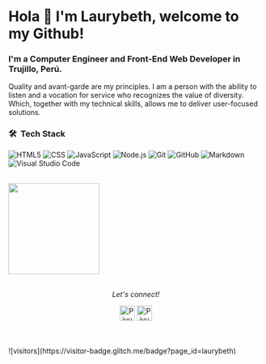 # Hola 👋 I'm Laurybeth, welcome to my Github!
### I'm a Computer Engineer and Front-End Web Developer in Trujillo, Perú. 
Quality and avant-garde are my principles. I am a person with the ability to listen and a vocation for service who recognizes the value of diversity. Which, together with my technical skills, allows me to deliver user-focused solutions.

<h3> 🛠 &nbsp;Tech Stack</h3>


  ![HTML5](https://img.shields.io/badge/-HTML5-333333?style=flat&logo=HTML5)
  ![CSS](https://img.shields.io/badge/-CSS-333333?style=flat&logo=CSS3&logoColor=1572B6)
  ![JavaScript](https://img.shields.io/badge/-JavaScript-333333?style=flat&logo=javascript)
  ![Node.js](https://img.shields.io/badge/-Node.js-333333?style=flat&logo=node.js)
  ![Git](https://img.shields.io/badge/-Git-333333?style=flat&logo=git)
  ![GitHub](https://img.shields.io/badge/-GitHub-333333?style=flat&logo=github)
  ![Markdown](https://img.shields.io/badge/-Markdown-333333?style=flat&logo=markdown)
  ![Visual Studio Code](https://img.shields.io/badge/-Visual%20Studio%20Code-333333?style=flat&logo=visual-studio-code&logoColor=007ACC)
  
  <br/>

<a href="https://github.com/laurybeth">
  <img height="180em" src="https://github-readme-stats.vercel.app/api?username=laurybeth&theme=buefy&show_icons=true" />
</a>

<br/>
<br/>

<p align="center">
  <i>Let's connect!</i>
  <p align="center">
  <a href="https://www.linkedin.com/in/laurybeth/"><img alt="Piyush Pravin | Linkedin" width="30px" src="https://github.com/piyushP7pravin/piyushP7pravin/blob/master/Linkedin.svg" /></a>
  <a href="https://twitter.com/LaurybethCueva"><img alt="Piyush Pravin | Twitter" width="30px" src="https://github.com/piyushP7pravin/piyushP7pravin/blob/master/Twitter.svg" />
  </a>
  </p>
  
<br>
<br>
![visitors](https://visitor-badge.glitch.me/badge?page_id=laurybeth)

<!--
**laurybeth/laurybeth** is a ✨ _special_ ✨ repository because its `README.md` (this file) appears on your GitHub profile.

Here are some ideas to get you started:

- 🔭 I’m currently working on ...
- 🌱 I’m currently learning ...
- 👯 I’m looking to collaborate on ...
- 🤔 I’m looking for help with ...
- 💬 Ask me about ...
- 📫 How to reach me: ...
- 😄 Pronouns: ...
- ⚡ Fun fact: ...
-->
